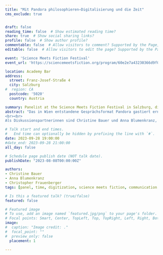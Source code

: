 ```yaml
---
title: "Mit Pandora philosophieren—Digitalisierung und die Zeit"
cms_exclude: true


draft: false
reading_time: false  # Show estimated reading time?
share: true  # Show social sharing links?
profile: false  # Show author profile?
commentable: false  # Allow visitors to comment? Supported by the Page, Post, and Docs content types.
editable: false  # Allow visitors to edit the page? Supported by the Page, Post, and Docs content types.

event: 'Science Meets Fiction Festival'
event_url: 'https://sciencemeetsfiction.org/program/60e2e7a43230366d9f00022f'

location: Academy Bar
address:
  street: Franz-Josef-Straße 4
  city: Salzburg
#  region: CA
  postcode: '5020'
  country: Austria

summary: Panelist at the Science Meets Fiction Festival in Salzburg, discussing topics related to digitization and time.
abstract: "Das in Wien entstandene Gesprächsformat Pandora gastiert erneut beim Science meets Fiction-Festival: In Anlehnung an das literarische Quartett werden Bücher vor und mit dem Publikum besprochen, die sich um die Digitalisierung und deren Rolle für Menschen und Gesellschaft drehen. Im Fokus stehen werden diesmal 'Die Zeitmaschine' von H.G. Wells, 'Nichts Tun' von Jenny Odell und „Speculative Everything. Design, Fiction, and Social Dreaming“ von Anthony Dunne und Fiona Raby.
<br><br>
Als Diskussionspartnerinnen sind Christine Bauer und Anna Blumenkranz, beide vom Fachbereich Artificial Intelligence and Human Interfaces der Universität Salzburg, zu Gast. Es moderiert Christopher Frauenberger, ebenso von der Universität Salzburg, tätig am Fachbereich Human-Computer Interaction."

# Talk start and end times.
#   End time can optionally be hidden by prefixing the line with `#`.
date: 2023-09-28 19:00:00
#date_end: 2023-09-28 21:00:00
all_day: false

# Schedule page publish date (NOT talk date).
publishDate: "2023-08-08T00:00:00Z"

authors:
- Christine Bauer
- Anna Blumenkranz
- Christopher Frauenberger
tags: [panel, time, digitization, science meets fiction, communication to the public]

# Is this a featured talk? (true/false)
featured: false

# Featured image
# To use, add an image named `featured.jpg/png` to your page's folder. 
# Focal points: Smart, Center, TopLeft, Top, TopRight, Left, Right, BottomLeft, Bottom, BottomRight.
image:
#  caption: "Image credit: ."
#  focal_point: ""
#  preview_only: false
  placement: 1

---
```

